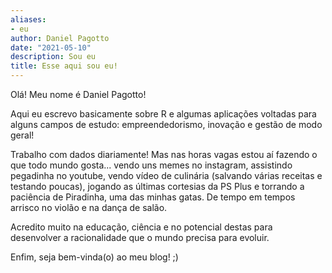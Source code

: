 ```yaml
---
aliases:
- eu
author: Daniel Pagotto
date: "2021-05-10"
description: Sou eu
title: Esse aqui sou eu! 
---
```


Olá! Meu nome é Daniel Pagotto! 

Aqui eu escrevo basicamente sobre R e algumas aplicações voltadas para alguns campos de estudo: empreendedorismo, inovação e gestão de modo geral! 

Trabalho com dados diariamente! Mas nas horas vagas estou aí fazendo o que todo mundo gosta... vendo uns memes no instagram, assistindo pegadinha no youtube, vendo vídeo de culinária (salvando várias receitas e testando poucas), jogando as últimas cortesias da PS Plus e torrando a paciência de Piradinha, uma das minhas gatas. De tempo em tempos arrisco no violão e na dança de salão. 

Acredito muito na educação, ciência e no potencial destas para desenvolver a racionalidade que o mundo precisa para evoluir. 

Enfim, seja bem-vinda(o) ao meu blog! ;) 
